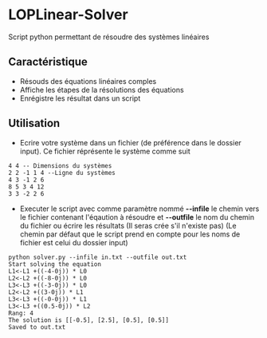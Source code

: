 LOPLinear-Solver
============

Script python permettant de résoudre des systèmes linéaires 



## Caractéristique
- Résouds des équations linéaires comples
- Affiche les étapes de la résolutions des équations
- Enrégistre les résultat dans un script


## Utilisation
- Ecrire votre système dans un fichier (de préférence dans le dossier input). Ce fichier réprésente le système comme suit
```
4 4 -- Dimensions du systèmes 
2 2 -1 1 4 --Ligne du systèmes
4 3 -1 2 6
8 5 3 4 12
3 3 -2 2 6
```
- Executer le script avec comme paramètre nommé **--infile** le chemin vers le fichier contenant l'éqaution à résoudre et **--outfile** le nom du chemin du fichier ou écrire les résultats (Il seras crée s'il n'existe pas) (Le chemin par défaut que le script prend en compte pour les noms de fichier est celui du dossier input)
```
python solver.py --infile in.txt --outfile out.txt
Start solving the equation
L1<-L1 +((-4-0j)) * L0
L2<-L2 +((-8-0j)) * L0
L3<-L3 +((-3-0j)) * L0
L2<-L2 +((3-0j)) * L1
L3<-L3 +((-0-0j)) * L1
L3<-L3 +((0.5-0j)) * L2
Rang: 4
The solution is [[-0.5], [2.5], [0.5], [0.5]]
Saved to out.txt
```



